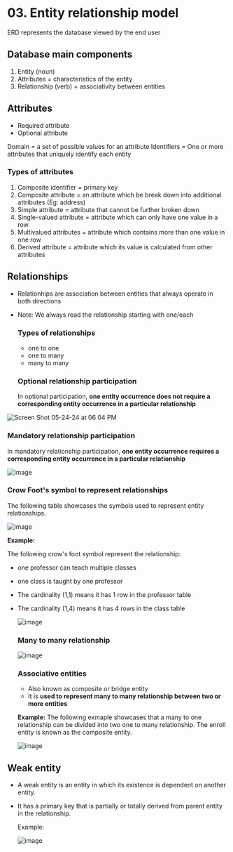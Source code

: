 # 03. Entity relationship model
ERD represents the database viewed by the end user

## Database main components
1. Entity (noun)
2. Attributes = characteristics of the entity
3. Relationship (verb) = associativity between entities

## Attributes
- Required attribute
- Optional attribute

Domain = a set of possible values for an attribute
Identifiers = One or more attributes that uniquely identify each entity

### Types of attributes
1. Composite identifier = primary key
2. Composite attribute = an attribute which be break down into additional attributes (Eg: address)
3. Simple attribute = attribute that cannot be further broken down
4. Single-valued attribute = attribute which can only have one value in a row
5. Multivalued attributes = attribute which contains more than one value in one row
6. Derived attribute = attribute which its value is calculated from other attributes

## Relationships
- Relationhips are association between entities that always operate in both directions
- Note: We always read the relationship starting with one/each

  ### Types of relationships
  - one to one
  - one to many
  - many to many

  ### Optional relationship participation
  In optional participation, **one entity occurrence does not require a corresponding entity occurrence in a particular
relationship**

![Screen Shot 05-24-24 at 06 04 PM](https://github.com/Fong20/Learning-repository/assets/150316121/4e987898-4918-469b-91a2-5cbf1482c1d2)

  ### Mandatory relationship participation
  In mandatory relationship participation, **one entity occurrence requires a corresponding entity occurrence in a particular relationship**

  ![image](https://github.com/Fong20/Learning-repository/assets/150316121/e98ef154-07c5-46ad-b5bb-09c8184bd357)
  
  ### Crow Foot's symbol to represent relationships
  The following table showcases the symbols used to represent entity relationships.

  ![image](https://github.com/Fong20/Learning-repository/assets/150316121/1778961d-6ba4-40f7-ad90-cfd6033b0fb0)

  **Example:**

  The following crow's foot symbol represent the relationship:
- one professor can teach multiple classes
- one class is taught by one professor
- The cardinality (1,1) means it has 1 row in the professor table
- The cardinality (1,4) means it has 4 rows in the class table
  
  ![image](https://github.com/Fong20/Learning-repository/assets/150316121/60f088bf-3eaa-4a67-98eb-d597df6a2486)

  ### Many to many relationship
  
  ![image](https://github.com/Fong20/Learning-repository/assets/150316121/70c85746-3b6c-4189-a741-58aedb1ee334)
  
  ### Associative entities
  - Also known as composite or bridge entity
  - It is **used to represent many to many relationship between two or more entities**

  **Example:**
  The following exmaple showcases that a many to one relationship can be divided into two one to many relationship. The enroll entity is known as the composite entity.
  
  ![image](https://github.com/Fong20/Learning-repository/assets/150316121/d024a86a-1781-4146-87f4-df424ace7f42)

## Weak entity
- A weak entity is an entity in which its existence is dependent on another entity.
- It has a primary key that is partially or totally derived from parent entity in the relationship.

  Example:

  ![image](https://github.com/Fong20/Learning-repository/assets/150316121/fd505626-6946-4042-95fe-09ab602f12c9)



  
